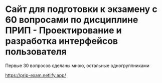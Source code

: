 # Сайт для подготовки к экзамену с 60 вопросами по дисциплине ПРИП - Проектирование и разработка интерфейсов пользователя

Первые 30 вопросов сделаны мною, остальные одногруппниками

https://prip-exam.netlify.app/
